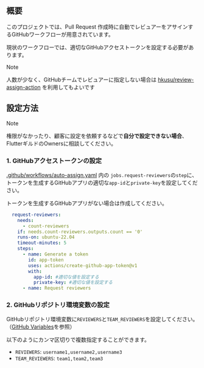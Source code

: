 ## 概要

このプロジェクトでは、Pull Request 作成時に自動でレビュアーをアサインするGitHubワークフローが用意されています。

現状のワークフローでは、適切なGitHubアクセストークンを設定する必要があります。

> [!NOTE] 
> 人数が少なく、GitHubチームでレビュアーに指定しない場合は [hkusu/review-assign-action] を利用してもよいです

## 設定方法

> [!NOTE]
> 権限がなかったり、顧客に設定を依頼するなどで**自分で設定できない場合**、FlutterギルドのOwnersに相談してください。

### 1. GitHubアクセストークンの設定
[.github/workflows/auto-assign.yaml] 内の
`jobs.request-reviewers`の`step`に、トークンを生成するGitHubアプリの適切な`app-id`と`private-key`を設定してください。

トークンを生成するGitHubアプリがない場合は作成してください。

```yaml
  request-reviewers:
    needs:
      - count-reviewers
    if: needs.count-reviewers.outputs.count == '0'
    runs-on: ubuntu-22.04
    timeout-minutes: 5
    steps:
      - name: Generate a token
        id: app-token
        uses: actions/create-github-app-token@v1
        with:
          app-id: #適切な値を設定する
          private-key: #適切な値を設定する
      - name: Request reviewers
```

### 2. GitHubリポジトリ環境変数の設定
GitHubリポジトリ環境変数に`REVIEWERS`と`TEAM_REVIEWERS`を設定してください。（[GitHub Variables]を参照）

以下のようにカンマ区切りで複数指定することができます。
- `REVIEWERS`: `username1,username2,username3`
- `TEAM_REVIEWERS`: `team1,team2,team3`

<!-- Links -->
[hkusu/review-assign-action]: https://github.com/hkusu/review-assign-action

[.github/workflows/auto-assign.yaml]: /.github/workflows/auto-assign.yaml

[GitHub Variables]: https://docs.github.com/en/actions/learn-github-actions/variables
